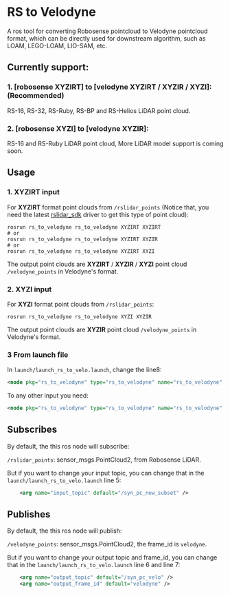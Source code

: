 # RS to Velodyne
A ros tool for converting Robosense pointcloud to Velodyne pointcloud format, which can be directly used for downstream algorithm, such as LOAM, LEGO-LOAM, LIO-SAM, etc.

## Currently support:

### 1. [robosense XYZIRT] to [velodyne XYZIRT / XYZIR / XYZI]: (Recommended)
RS-16, RS-32, RS-Ruby, RS-BP and RS-Helios LiDAR point cloud.

### 2. [robosense XYZI] to [velodyne XYZIR]:
RS-16 and RS-Ruby LiDAR point cloud, More LiDAR model support is coming soon. 
## Usage

### 1. XYZIRT input
For **XYZIRT** format point clouds from `/rslidar_points` (Notice that, you need the latest 
[rslidar_sdk](https://github.com/RoboSense-LiDAR/rslidar_sdk) driver to get this type of point cloud):
```
rosrun rs_to_velodyne rs_to_velodyne XYZIRT XYZIRT
# or
rosrun rs_to_velodyne rs_to_velodyne XYZIRT XYZIR
# or
rosrun rs_to_velodyne rs_to_velodyne XYZIRT XYZI
```
The output point clouds are **XYZIRT** / **XYZIR** / **XYZI** point cloud `/velodyne_points` in Velodyne's format.

### 2. XYZI input
For **XYZI** format point clouds from `/rslidar_points`:
```
rosrun rs_to_velodyne rs_to_velodyne XYZI XYZIR
```
The output point clouds are **XYZIR** point cloud `/velodyne_points` in Velodyne's format.

### 3 From launch file

In `launch/launch_rs_to_velo.launch`,  change the  line8:

```xml
<node pkg="rs_to_velodyne" type="rs_to_velodyne" name="rs_to_velodyne" args="XYZI XYZI" output="screen">
```

To any other input you need: 

```xml
<node pkg="rs_to_velodyne" type="rs_to_velodyne" name="rs_to_velodyne" args="XYZIRT XYZIR" output="screen">
```

## Subscribes

By default, the this ros node will subscribe:

`/rslidar_points`: sensor_msgs.PointCloud2, from Robosense LiDAR.

But if you want to change your input topic, you can change that in the `launch/launch_rs_to_velo.launch` line 5:

```xml
    <arg name="input_topic" default="/syn_pc_new_subset" />
```

## Publishes
By default, the this ros node will publish:

`/velodyne_points`: sensor_msgs.PointCloud2, the frame_id is `velodyne`.

But if you want to change your output topic and frame_id, you can change that in the `launch/launch_rs_to_velo.launch` line 6 and line 7:

```xml
    <arg name="output_topic" default="/syn_pc_velo" />
    <arg name="output_frame_id" default="velodyne" />
```

